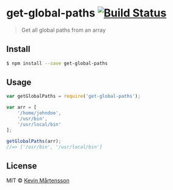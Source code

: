 # get-global-paths [![Build Status](http://img.shields.io/travis/kevva/get-global-paths.svg?style=flat)](https://travis-ci.org/kevva/get-global-paths)

> Get all global paths from an array

## Install

```sh
$ npm install --save get-global-paths
```

## Usage

```js
var getGlobalPaths = require('get-global-paths');

var arr = [
	'/home/johndoe',
	'/usr/bin',
	'/usr/local/bin'
];

getGlobalPaths(arr);
//=> ['/usr/bin', '/usr/local/bin']
```

## License

MIT © [Kevin Mårtensson](https://github.com/kevva)
